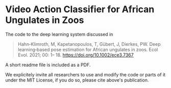 # Video Action Classifier for African Ungulates in Zoos

The code to the deep learning system discussed in
>  Hahn‐Klimroth, M, Kapetanopoulos, T, Gübert, J, Dierkes, PW. Deep learning‐based pose estimation for African ungulates in zoos. 
>  Ecol Evol. 2021; 00: 1– 18. https://doi.org/10.1002/ece3.7367 

A short readme file is included as a PDF. 

We explicitely invite all researchers to use and modify the code or parts of it under the MIT License, if you do so, please cite above's publication.

